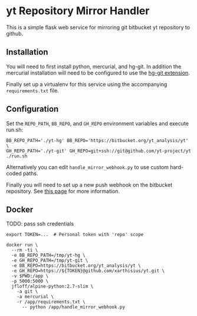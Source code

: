 # yt Repository Mirror Handler

This is a simple flask web service for mirroring git bitbucket yt
repository to github.

## Installation

You will need to first install python, mercurial, and hg-git. In
addition the mercurial installation will need to be configured to use
the [hg-git extension](http://hg-git.github.io/).

Finally set up a virtualenv for this service using the accompanying
`requirements.txt` file.

## Configuration

Set the `REPO_PATH`, `BB_REPO`, and `GH_REPO` environment variables
and execute run.sh: 

```
BB_REPO_PATH='./yt-hg' BB_REPO='https://bitbucket.org/yt_analysis/yt' \
GH_REPO_PATH='./yt-git' GH_REPO=git+ssh://git@github.com/yt-project/yt ./run.sh
```

Alternatively you can edit `handle_mirror_webhook.py` to use custom
hard-coded paths.

Finally you will need to set up a new push webhook on the bitbucket
repository. See [this
page](https://confluence.atlassian.com/bitbucket/manage-webhooks-735643732.html)
for more information.

## Docker

TODO: pass ssh credentials

```
export TOKEN=...  # Personal token with 'repo' scope

docker run \
  --rm -ti \
  -e BB_REPO_PATH=/tmp/yt-hg \
  -e GH_REPO_PATH=/tmp/yt-git \
  -e BB_REPO=https://bitbucket.org/yt_analysis/yt \
  -e GH_REPO=https://${TOKEN}@github.com/xarthisius/yt.git \
  -v $PWD:/app \
  -p 5000:5000 \
  jfloff/alpine-python:2.7-slim \
    -a git \
    -a mercurial \
    -r /app/requirements.txt \
      -- python /app/handle_mirror_webhook.py
```
